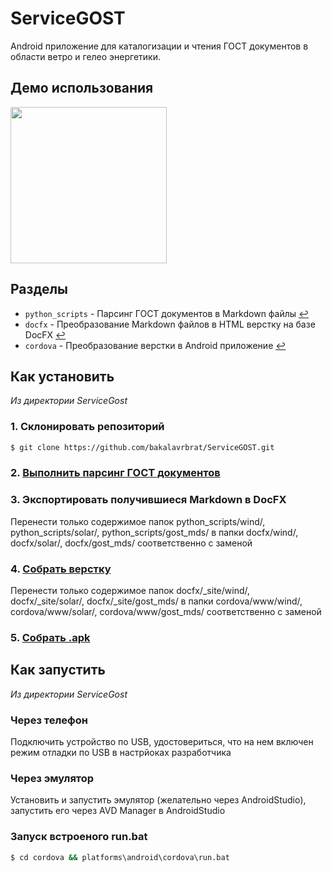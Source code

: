 # ServiceGOST
 Android приложение для каталогизации и чтения ГОСТ документов в области ветро и гелео энергетики.

## Демо использования
<img src="samples\demo.gif" width="250px"/>

## Разделы
* `python_scripts` - Парсинг ГОСТ документов в Markdown файлы [↩](/python_scripts)
* `docfx` - Преобразование Markdown файлов в HTML верстку на базе DocFX [↩](/docfx)
* `cordova` - Преобразование верстки в Android приложение [↩](/cordova)

## Как установить
*Из директории ServiceGost*
### 1. Склонировать репозиторий
```bash
$ git clone https://github.com/bakalavrbrat/ServiceGOST.git  
```
### 2. [Выполнить парсинг ГОСТ документов](/python_scripts/README.md)
### 3. Экспортировать получившиеся Markdown в DocFX
Перенести только содержимое папок python_scripts/wind/, python_scripts/solar/, python_scripts/gost_mds/ в папки docfx/wind/, docfx/solar/, docfx/gost_mds/ соответственно с заменой
### 4. [Собрать верстку](/docfx/README.md)
Перенести только содержимое папок docfx/_site/wind/, docfx/_site/solar/, docfx/_site/gost_mds/ в папки cordova/www/wind/, cordova/www/solar/, cordova/www/gost_mds/ соответственно с заменой
### 5. [Собрать .apk](/cordova/README.md)

## Как запустить
*Из директории ServiceGost*
### Через телефон
Подключить устройство по USB, удостовериться, что на нем включен режим отладки по USB в настрйоках разработчика
### Через эмулятор
Установить и запустить эмулятор (желательно через AndroidStudio), запустить его через AVD Manager в AndroidStudio
### Запуск встроеного run.bat
```bash
$ cd cordova && platforms\android\cordova\run.bat  
```
